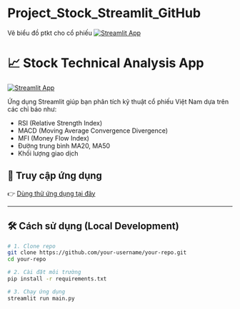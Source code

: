 # Project_Stock_Streamlit_GitHub
Vẽ biểu đồ ptkt cho cổ phiếu 
[![Streamlit App](https://static.streamlit.io/badges/streamlit_badge_black_white.svg)](https://projectstockappapp-k4jb46tr4gjbvaf5kwflyk.streamlit.app/)

# 📈 Stock Technical Analysis App

[![Streamlit App](https://img.shields.io/badge/Launch%20App-Online-green?logo=streamlit)](https://projectstockappapp-k4jb46tr4gjbvaf5kwflyk.streamlit.app/)

Ứng dụng Streamlit giúp bạn phân tích kỹ thuật cổ phiếu Việt Nam dựa trên các chỉ báo như:

- RSI (Relative Strength Index)
- MACD (Moving Average Convergence Divergence)
- MFI (Money Flow Index)
- Đường trung bình MA20, MA50
- Khối lượng giao dịch

## 🚀 Truy cập ứng dụng

👉 [Dùng thử ứng dụng tại đây](https://projectstockappapp-k4jb46tr4gjbvaf5kwflyk.streamlit.app/)

---

## 🛠️ Cách sử dụng (Local Development)

```bash
# 1. Clone repo
git clone https://github.com/your-username/your-repo.git
cd your-repo

# 2. Cài đặt môi trường
pip install -r requirements.txt

# 3. Chạy ứng dụng
streamlit run main.py

